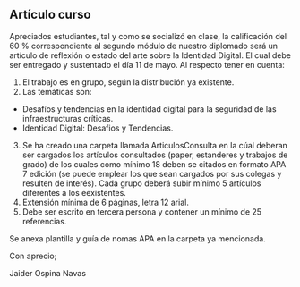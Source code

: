 ## Artículo curso

Apreciados estudiantes, tal y como se socializó en clase, la calificación del 60 % correspondiente al segundo módulo de nuestro diplomado será un artículo de reflexión o estado del arte sobre la Identidad Digital. El cual debe ser entregado y sustentado el día 11 de mayo. Al respecto tener en cuenta:

1. El trabajo es en grupo, según la distribución ya existente.
2. Las  temáticas son:

- Desafíos y tendencias en la identidad digital para la seguridad de las infraestructuras críticas.
- Identidad Digital: Desafios y Tendencias.

3.  Se ha creado una carpeta llamada ArticulosConsulta en la cúal deberan ser cargados los artículos consultados (paper, estanderes y trabajos de grado) de los cuales como mínimo 18 deben se citados en formato APA 7 edición (se puede emplear los que sean cargados por sus colegas y resulten de interés). Cada grupo deberá subir mínimo 5 artículos diferentes a los eexistentes.
4. Extensión mínima de 6 páginas, letra 12 arial.
5. Debe ser escrito en tercera persona y contener un mínimo de 25 referencias.

Se anexa plantilla y guía de nomas APA en la carpeta ya mencionada.

Con aprecio;

Jaider Ospina Navas
